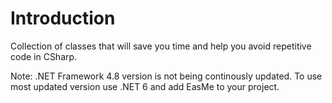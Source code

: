 # Introduction
 Collection of classes that will save you time and help you avoid repetitive code in CSharp. 
 
 Note: .NET Framework 4.8 version is not being continously updated. To use most updated version use .NET 6 and add EasMe to your project.
